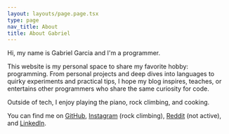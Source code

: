 ```yaml
---
layout: layouts/page.page.tsx
type: page
nav_title: About
title: About Gabriel
---
```


Hi, my name is Gabriel Garcia and I'm a programmer.

This website is my personal space to share my favorite hobby: programming. From
personal projects and deep dives into languages to quirky experiments and
practical tips, I hope my blog inspires, teaches, or entertains other
programmers who share the same curiosity for code.

Outside of tech, I enjoy playing the piano, rock climbing, and cooking.

You can find me on [GitHub](https://github.com/Garciat),
[Instagram](https://www.instagram.com/garciat.climbs/) (rock climbing),
[Reddit](https://www.reddit.com/user/garciat/) (not active), and
[LinkedIn](https://www.linkedin.com/in/ggarciat/).
